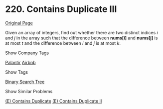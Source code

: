 # 220. Contains Duplicate III

[Original Page](https://leetcode.com/problems/contains-duplicate-iii/)

Given an array of integers, find out whether there are two distinct indices _i_ and _j_ in the array such that the difference between **nums[i]** and **nums[j]** is at most _t_ and the difference between _i_ and _j_ is at most _k_.

<div>

<div id="company_tags" class="btn btn-xs btn-warning">Show Company Tags</div>

<span class="hidebutton">[Palantir](/company/palantir/) [Airbnb](/company/airbnb/)</span></div>

<div>

<div id="tags" class="btn btn-xs btn-warning">Show Tags</div>

<span class="hidebutton">[Binary Search Tree](/tag/binary-search-tree/)</span></div>

<div>

<div id="similar" class="btn btn-xs btn-warning">Show Similar Problems</div>

<span class="hidebutton">[(E) Contains Duplicate](/problems/contains-duplicate/) [(E) Contains Duplicate II](/problems/contains-duplicate-ii/)</span></div>